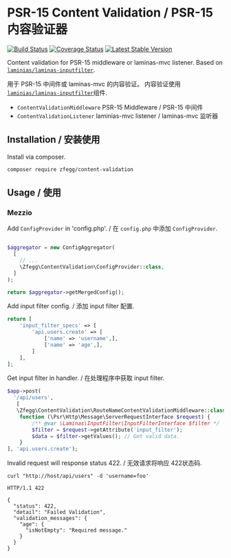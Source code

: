 PSR-15 Content Validation / PSR-15 内容验证器
===========================

[![Build Status](https://travis-ci.org/zfegg/content-validation.png)](https://travis-ci.org/zfegg/content-validation)
[![Coverage Status](https://coveralls.io/repos/github/zfegg/content-validation/badge.svg?branch=master)](https://coveralls.io/github/zfegg/content-validation?branch=master)
[![Latest Stable Version](https://poser.pugx.org/zfegg/content-validation/v/stable.png)](https://packagist.org/packages/zfegg/content-validation)

Content validation for PSR-15 middleware or laminas-mvc listener. 
Based on [`laminias/laminas-inputfilter`](https://github.com/laminas/laminas-inputfilter).


用于 PSR-15 中间件或 laminas-mvc 的内容验证。
内容验证使用 [`laminias/laminas-inputfilter`](https://github.com/laminas/laminas-inputfilter)组件.


* `ContentValidationMiddleware` PSR-15 Middleware / PSR-15 中间件
* `ContentValidationListener`  laminias-mvc listener / laminas-mvc 监听器


Installation / 安装使用
-----------------------

Install via composer.

```bash
composer require zfegg/content-validation
```

Usage / 使用
--------------

### Mezzio

Add `ConfigProvider` in 'config.php'. / 在 `config.php` 中添加 `ConfigProvider`.

```php

$aggregator = new ConfigAggregator(
  [
    // ...
    \Zfegg\ContentValidation\ConfigProvider::class,
  ]
);

return $aggregator->getMergedConfig();
```

Add input filter config. / 添加 input filter 配置.

```php
return [
    'input_filter_specs' => [
        'api.users.create' => [
            ['name' => 'username',],
            ['name' => 'age',],
        ]
    ],
];
```

Get input filter in handler. / 在处理程序中获取 input filter.

```php
$app->post(
  '/api/users', 
   [
   \Zfegg\ContentValidation\RouteNameContentValidationMiddleware::class,
    function (\Psr\Http\Message\ServerRequestInterface $request) {
        /** @var \Laminas\InputFilter\InputFilterInterface $filter */
        $filter = $request->getAttribute('input_filter');
        $data = $filter->getValues(); // Get valid data.
    }
], 'api.users.create');
```

Invalid request will response status 422. / 无效请求将响应 422状态码.

```shell
curl "http://host/api/users" -d 'username=foo'

HTTP/1.1 422

{
  "status": 422,
  "detail": "Failed Validation",
  "validation_messages": {
    "age": {
      "isNotEmpty": "Required message."
    }
  }
}
```
